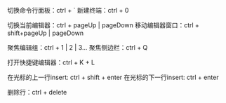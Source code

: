 切换命令行面板：ctrl + ` 
新建终端：ctrl + 0

切换当前编辑器：ctrl + pageUp | pageDown
移动编辑器窗口：ctrl + shift+pageUp | pageDown

聚焦编辑组：ctrl + 1 | 2 | 3...
聚焦侧边栏：ctrl + Q

打开快捷键编辑器：ctrl + K + L

在光标的上一行insert: ctrl + shift + enter
在光标的下一行insert: ctrl + enter

删除行：ctrl + delete
